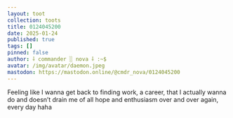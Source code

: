 ```yaml
---
layout: toot
collection: toots
title: 0124045200
date: 2025-01-24
published: true
tags: []
pinned: false
author: ⸸ commander ░ nova ⸸ :~$
avatar: /img/avatar/daemon.jpeg
mastodon: https://mastodon.online/@cmdr_nova/0124045200
---
```


Feeling like I wanna get back to finding work, a career, that I actually wanna do and doesn’t drain me of all hope and enthusiasm over and over again, every day haha
